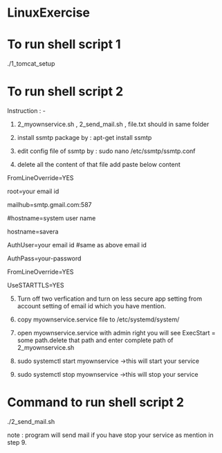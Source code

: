 # LinuxExercise

# To run shell script 1

./1_tomcat_setup

# To run shell script 2

Instruction : -

1. 2_myownservice.sh , 2_send_mail.sh , file.txt should in same folder

2.  install ssmtp package by : apt-get install ssmtp

3. edit config file of ssmtp by : sudo nano /etc/ssmtp/ssmtp.conf

4. delete all the content of that file add paste below content

FromLineOverride=YES

root=your email id

mailhub=smtp.gmail.com:587

#hostname=system user name

hostname=savera

AuthUser=your email id #same as above email id

AuthPass=your-password

FromLineOverride=YES

UseSTARTTLS=YES

5. Turn off two verfication and turn on less secure app setting from account setting of email id which you have mention.

6. copy myownservice.service file to /etc/systemd/system/

7. open myownservice.service with admin right you will see ExecStart = some path.delete that path and enter complete path of 2_myownservice.sh  

8. sudo systemctl start myownservice ->this will start your service

9. sudo systemctl stop myownservice ->this will stop your service

# Command to run shell script 2

./2_send_mail.sh 

note : program will send mail if you have stop your service as mention in step 9.
